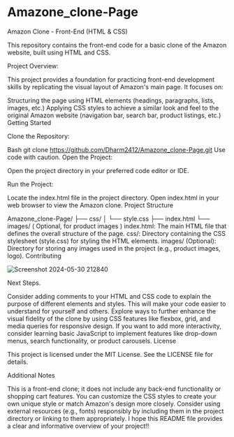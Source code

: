 # Amazone_clone-Page
Amazon Clone - Front-End (HTML & CSS)

This repository contains the front-end code for a basic clone of the Amazon website, built using HTML and CSS.

Project Overview:

This project provides a foundation for practicing front-end development skills by replicating the visual layout of Amazon's main page. It focuses on:

Structuring the page using HTML elements (headings, paragraphs, lists, images, etc.)
Applying CSS styles to achieve a similar look and feel to the original Amazon website (navigation bar, search bar, product listings, etc.)
Getting Started

Clone the Repository:

Bash
git clone https://github.com/Dharm2412/Amazone_clone-Page.git
Use code with caution.
Open the Project:

Open the project directory in your preferred code editor or IDE.

Run the Project:

Locate the index.html file in the project directory.
Open index.html in your web browser to view the Amazon clone.
Project Structure

Amazone_clone-Page/
├── css/
│   └── style.css
├── index.html
└── images/        ( Optional, for product images )
index.html: The main HTML file that defines the overall structure of the page.
css/: Directory containing the CSS stylesheet (style.css) for styling the HTML elements.
images/ (Optional): Directory for storing any images used in the project (e.g., product images, logo).
Contributing

![Screenshot 2024-05-30 212840](https://github.com/Dharm2412/Amazone_clone-Page/assets/142787486/49b9e2c5-38c6-48f1-ba48-3d8eed2cb240)


Next Steps.

Consider adding comments to your HTML and CSS code to explain the purpose of different elements and styles. This will make your code easier to understand for yourself and others.
Explore ways to further enhance the visual fidelity of the clone by using CSS features like flexbox, grid, and media queries for responsive design.
If you want to add more interactivity, consider learning basic JavaScript to implement features like drop-down menus, search functionality, or product carousels.
License

This project is licensed under the MIT License. See the LICENSE file for details.

Additional Notes

This is a front-end clone; it does not include any back-end functionality or shopping cart features.
You can customize the CSS styles to create your own unique style or match Amazon's design more closely.
Consider using external resources (e.g., fonts) responsibly by including them in the project directory or linking to them appropriately.
I hope this README file provides a clear and informative overview of your project!!
